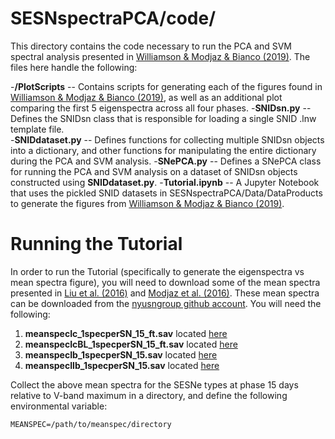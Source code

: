 # SESNspectraPCA/code/

This directory contains the code necessary to run the PCA and SVM spectral analysis presented in [Williamson & Modjaz & Bianco (2019)](https://arxiv.org/abs/1903.06815). The files here handle the following:

-<b>/PlotScripts</b> -- Contains scripts for generating each of the figures found in [Williamson & Modjaz & Bianco (2019)](https://arxiv.org/abs/1903.06815), as well as an additional plot comparing the first 5 eigenspectra across all four phases.
-<b>SNIDsn.py</b> -- Defines the SNIDsn class that is responsible for loading a single SNID .lnw template file.  
-<b>SNIDdataset.py</b> -- Defines functions for collecting multiple SNIDsn objects into a dictionary, and other functions for manipulating the entire dictionary during the PCA and SVM analysis.
-<b>SNePCA.py</b> -- Defines a SNePCA class for running the PCA and SVM analysis on a dataset of SNIDsn objects constructed using <b>SNIDdataset.py</b>.
-<b>Tutorial.ipynb</b> -- A Jupyter Notebook that uses the pickled SNID datasets in SESNspectraPCA/Data/DataProducts to generate the figures from [Williamson & Modjaz & Bianco (2019)](https://arxiv.org/abs/1903.06815). 

# Running the Tutorial

In order to run the Tutorial (specifically to generate the eigenspectra vs mean spectra figure), you will need to download some of the mean spectra presented in [Liu et al. (2016)](http://adsabs.harvard.edu/abs/2016ApJ...827...90L) and [Modjaz et al. (2016)](http://adsabs.harvard.edu/abs/2016ApJ...832..108M). These mean spectra can be downloaded from the [nyusngroup github account](https://github.com/nyusngroup). You will need the following:

1. <b>meanspecIc_1specperSN_15_ft.sav</b> located [here](https://github.com/nyusngroup/SESNtemple/tree/master/MeanSpec/meanspIc/OneSpectrumPerSN)
2. <b>meanspecIcBL_1specperSN_15_ft.sav</b> located [here](https://github.com/nyusngroup/SESNtemple/tree/master/MeanSpec/meanspIcBL/OneSpectrumPerSN)
3. <b>meanspecIb_1specperSN_15.sav</b> located [here](https://github.com/nyusngroup/SESNtemple/tree/master/MeanSpec/meanspIb/OneSpectrumPerSN)
4. <b>meanspecIIb_1specperSN_15.sav</b> located [here](https://github.com/nyusngroup/SESNtemple/tree/master/MeanSpec/meanspIIb/OneSpectrumPerSN)

Collect the above mean spectra for the SESNe types at phase 15 days relative to V-band maximum in a directory, and define the following environmental variable:

`MEANSPEC=/path/to/meanspec/directory`



